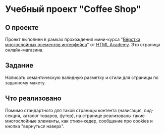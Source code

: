 # Учебный проект "Coffee Shop"

## О проекте

Проект выполнен в рамках прохождения мини-курса "[Вёрстка многослойных элементов интерфейса](https://htmlacademy.ru/skills/multilayer-layout)" от [HTML Academy](https://htmlacademy.ru/). Это страница онлайн-магазина.

## Задание

Написать семантическую валидную разметку и стили для страницы по заданному макету.

## Что реализовано

Помимо стандартного для такой страницы контента (навигация, лид-секция, каталог товаров, футер), на странице реализованы такие многослойные элементы, как стики-хедер, сообщение про cookies и кнопка "вернуться наверх".

